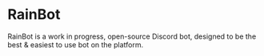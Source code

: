 # RainBot

RainBot is a work in progress, open-source Discord bot, designed to be the best & easiest to use bot on the platform.
